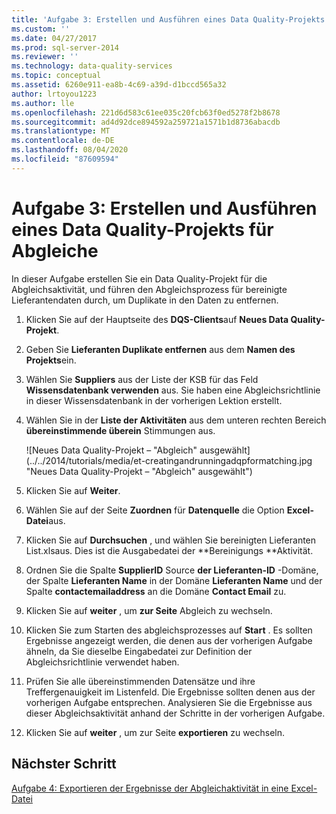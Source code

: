 ```yaml
---
title: 'Aufgabe 3: Erstellen und Ausführen eines Data Quality-Projekts für den Abgleich | Microsoft-Dokumentation'
ms.custom: ''
ms.date: 04/27/2017
ms.prod: sql-server-2014
ms.reviewer: ''
ms.technology: data-quality-services
ms.topic: conceptual
ms.assetid: 6260e911-ea8b-4c69-a39d-d1bccd565a32
author: lrtoyou1223
ms.author: lle
ms.openlocfilehash: 221d6d583c61ee035c20fcb63f0ed5278f2b8678
ms.sourcegitcommit: ad4d92dce894592a259721a1571b1d8736abacdb
ms.translationtype: MT
ms.contentlocale: de-DE
ms.lasthandoff: 08/04/2020
ms.locfileid: "87609594"
---
```

# <a name="task-3-creating-and-running-a-data-quality-project-for-matching"></a>Aufgabe 3: Erstellen und Ausführen eines Data Quality-Projekts für Abgleiche
  In dieser Aufgabe erstellen Sie ein Data Quality-Projekt für die Abgleichsaktivität, und führen den Abgleichsprozess für bereinigte Lieferantendaten durch, um Duplikate in den Daten zu entfernen.

1.  Klicken Sie auf der Hauptseite des **DQS-Clients**auf **Neues Data Quality-Projekt**.

2.  Geben Sie **Lieferanten Duplikate entfernen** aus dem **Namen des Projekts**ein.

3.  Wählen Sie **Suppliers** aus der Liste der KSB für das Feld **Wissensdatenbank verwenden** aus. Sie haben eine Abgleichsrichtlinie in dieser Wissensdatenbank in der vorherigen Lektion erstellt.

4.  Wählen Sie in der **Liste der Aktivitäten** aus dem unteren rechten Bereich **übereinstimmende überein** Stimmungen aus.

     ![Neues Data Quality-Projekt – "Abgleich" ausgewählt](../../2014/tutorials/media/et-creatingandrunningadqpformatching.jpg "Neues Data Quality-Projekt – "Abgleich" ausgewählt")

5.  Klicken Sie auf **Weiter**.

6.  Wählen Sie auf der Seite **Zuordnen** für **Datenquelle** die Option **Excel-Datei**aus.

7.  Klicken Sie auf **Durchsuchen** , und wählen Sie bereinigten Lieferanten List.xlsaus. Dies ist die Ausgabedatei der **Bereinigungs **Aktivität.

8.  Ordnen Sie die Spalte **SupplierID** Source **der Lieferanten-ID** -Domäne, der Spalte **Lieferanten Name** in der Domäne **Lieferanten Name** und der Spalte **contactemailaddress** an die Domäne **Contact Email** zu.

9. Klicken Sie auf **weiter** , um **zur Seite** Abgleich zu wechseln.

10. Klicken Sie zum Starten des abgleichsprozesses auf **Start** . Es sollten Ergebnisse angezeigt werden, die denen aus der vorherigen Aufgabe ähneln, da Sie dieselbe Eingabedatei zur Definition der Abgleichsrichtlinie verwendet haben.

11. Prüfen Sie alle übereinstimmenden Datensätze und ihre Treffergenauigkeit im Listenfeld. Die Ergebnisse sollten denen aus der vorherigen Aufgabe entsprechen. Analysieren Sie die Ergebnisse aus dieser Abgleichsaktivität anhand der Schritte in der vorherigen Aufgabe.

12. Klicken Sie auf **weiter** , um zur Seite **exportieren** zu wechseln.

## <a name="next-step"></a>Nächster Schritt
 [Aufgabe 4: Exportieren der Ergebnisse der Abgleichaktivität in eine Excel-Datei](../../2014/tutorials/task-4-exporting-the-results-from-matching-activity-to-an-excel-file.md)


